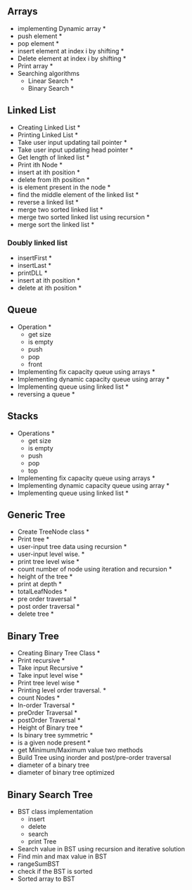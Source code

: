 ## Arrays

- implementing Dynamic array \*
- push element \*
- pop element \*
- insert element at index i by shifting \*
- Delete element at index i by shifting \*
- Print array \*
- Searching algorithms
  - Linear Search \*
  - Binary Search \*

## Linked List

- Creating Linked List \*
- Printing Linked List \*
- Take user input updating tail pointer \*
- Take user input updating head pointer \*
- Get length of linked list \*
- Print ith Node \*
- insert at ith position \*
- delete from ith position \*
- is element present in the node \*
- find the middle element of the linked list \*
- reverse a linked list \*
- merge two sorted linked list \*
- merge two sorted linked list using recursion \*
- merge sort the linked list \*

### Doubly linked list

- insertFirst \*
- insertLast \*
- printDLL \*
- insert at ith position \*
- delete at ith position \*

## Queue

- Operation \*
  - get size
  - is empty
  - push
  - pop
  - front
- Implementing fix capacity queue using arrays \*
- Implementing dynamic capacity queue using array \*
- Implementing queue using linked list \*
- reversing a queue \*

## Stacks

- Operations \*
  - get size
  - is empty
  - push
  - pop
  - top
- Implementing fix capacity queue using arrays \*
- Implementing dynamic capacity queue using array \*
- Implementing queue using linked list \*

## Generic Tree

- Create TreeNode class \*
- Print tree \*
- user-input tree data using recursion \*
- user-input level wise. \*
- print tree level wise \*
- count number of node using iteration and recursion \*
- height of the tree \*
- print at depth \*
- totalLeafNodes \*
- pre order traversal \*
- post order traversal \*
- delete tree \*

## Binary Tree

- Creating Binary Tree Class \*
- Print recursive \*
- Take input Recursive \*
- Take input level wise \*
- Print tree level wise \*
- Printing level order traversal. \*
- count Nodes \*
- In-order Traversal \*
- preOrder Traversal \*
- postOrder Traversal \*
- Height of Binary tree \*
- Is binary tree symmetric \*
- is a given node present \*
- get Minimum/Maximum value two methods
- Build Tree using inorder and post/pre-order traversal
- diameter of a binary tree
- diameter of binary tree optimized

## Binary Search Tree

- BST class implementation
  - insert
  - delete
  - search
  - print Tree
- Search value in BST using recursion and iterative solution
- Find min and max value in BST
- rangeSumBST
- check if the BST is sorted
- Sorted array to BST
